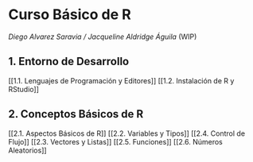 # Curso Básico de R
*Diego Alvarez Saravia / Jacqueline Aldridge Águila*
(WIP)

## 1. Entorno de Desarrollo
[[1.1. Lenguajes de Programación y Editores]]
[[1.2. Instalación de R y RStudio]]

## 2. Conceptos Básicos de R
[[2.1. Aspectos Básicos de R]]
[[2.2. Variables y Tipos]]
[[2.4. Control de Flujo]]
[[2.3. Vectores y Listas]]
[[2.5. Funciones]]
[[2.6. Números Aleatorios]]